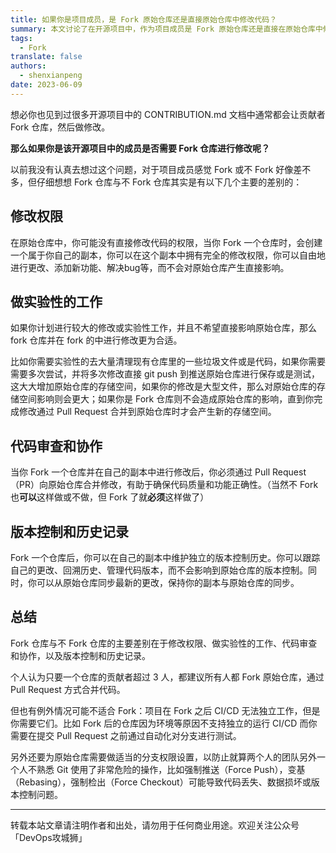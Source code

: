 ```yaml
---
title: 如果你是项目成员，是 Fork 原始仓库还是直接原始仓库中修改代码？
summary: 本文讨论了在开源项目中，作为项目成员是 Fork 原始仓库还是直接在原始仓库中修改代码的利弊，帮助开发者做出更合适的选择。
tags:
  - Fork
translate: false
authors:
  - shenxianpeng
date: 2023-06-09
---
```


想必你也见到过很多开源项目中的 CONTRIBUTION.md 文档中通常都会让贡献者 Fork 仓库，然后做修改。

**那么如果你是该开源项目中的成员是否需要 Fork 仓库进行修改呢？**

以前我没有认真去想过这个问题，对于项目成员感觉 Fork 或不 Fork 好像差不多，但仔细想想 Fork 仓库与不 Fork 仓库其实是有以下几个主要的差别的：


## 修改权限

在原始仓库中，你可能没有直接修改代码的权限，当你 Fork 一个仓库时，会创建一个属于你自己的副本，你可以在这个副本中拥有完全的修改权限，你可以自由地进行更改、添加新功能、解决bug等，而不会对原始仓库产生直接影响。

## 做实验性的工作

如果你计划进行较大的修改或实验性工作，并且不希望直接影响原始仓库，那么 fork 仓库并在 fork 的中进行修改更为合适。

比如你需要实验性的去大量清理现有仓库里的一些垃圾文件或是代码，如果你需要需要多次尝试，并将多次修改直接 git push 到推送原始仓库进行保存或是测试，这大大增加原始仓库的存储空间，如果你的修改是大型文件，那么对原始仓库的存储空间影响则会更大；如果你是 Fork 仓库则不会造成原始仓库的影响，直到你完成修改通过 Pull Request 合并到原始仓库时才会产生新的存储空间。

## 代码审查和协作

当你 Fork 一个仓库并在自己的副本中进行修改后，你必须通过 Pull Request（PR）向原始仓库合并修改，有助于确保代码质量和功能正确性。（当然不 Fork 也**可以**这样做或不做，但 Fork 了就**必须**这样做了）

## 版本控制和历史记录

Fork 一个仓库后，你可以在自己的副本中维护独立的版本控制历史。你可以跟踪自己的更改、回溯历史、管理代码版本，而不会影响到原始仓库的版本控制。同时，你可以从原始仓库同步最新的更改，保持你的副本与原始仓库的同步。

## 总结

Fork 仓库与不 Fork 仓库的主要差别在于修改权限、做实验性的工作、代码审查和协作，以及版本控制和历史记录。

个人认为只要一个仓库的贡献者超过 3 人，都建议所有人都 Fork 原始仓库，通过 Pull Request 方式合并代码。

但也有例外情况可能不适合 Fork：项目在 Fork 之后 CI/CD 无法独立工作，但是你需要它们。比如 Fork 后的仓库因为环境等原因不支持独立的运行 CI/CD 而你需要在提交 Pull Request 之前通过自动化对分支进行测试。

另外还要为原始仓库需要做适当的分支权限设置，以防止就算两个人的团队另外一个人不熟悉 Git 使用了非常危险的操作，比如强制推送（Force Push），变基（Rebasing），强制检出（Force Checkout）可能导致代码丢失、数据损坏或版本控制问题。

---

转载本站文章请注明作者和出处，请勿用于任何商业用途。欢迎关注公众号「DevOps攻城狮」

